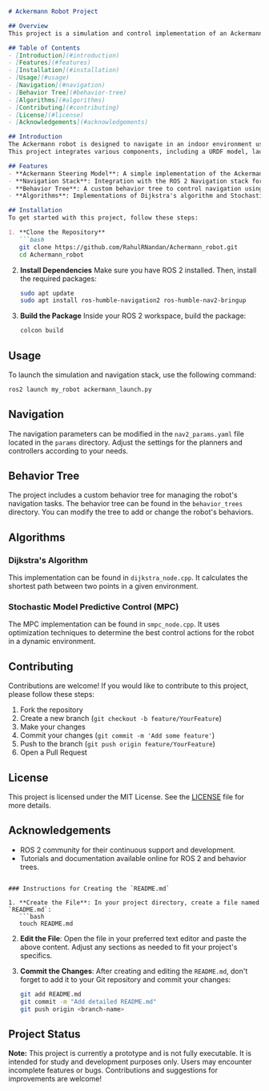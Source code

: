 
```markdown
# Ackermann Robot Project

## Overview
This project is a simulation and control implementation of an Ackermann steering robot using ROS 2. The project aims to demonstrate navigation capabilities and implement algorithms like Dijkstra's and Stochastic Model Predictive Control (MPC).

## Table of Contents
- [Introduction](#introduction)
- [Features](#features)
- [Installation](#installation)
- [Usage](#usage)
- [Navigation](#navigation)
- [Behavior Tree](#behavior-tree)
- [Algorithms](#algorithms)
- [Contributing](#contributing)
- [License](#license)
- [Acknowledgements](#acknowledgements)

## Introduction
The Ackermann robot is designed to navigate in an indoor environment using LIDAR and other sensors.
This project integrates various components, including a URDF model, launch files, and navigation parameters.

## Features
- **Ackermann Steering Model**: A simple implementation of the Ackermann steering geometry.
- **Navigation Stack**: Integration with the ROS 2 Navigation stack for path planning and obstacle avoidance.
- **Behavior Tree**: A custom behavior tree to control navigation using the Navigate to Pose action server.
- **Algorithms**: Implementations of Dijkstra's algorithm and Stochastic Model Predictive Control for optimal path planning.

## Installation
To get started with this project, follow these steps:

1. **Clone the Repository**
   ```bash
   git clone https://github.com/RahulRNandan/Achermann_robot.git
   cd Achermann_robot
   ```

2. **Install Dependencies**
   Make sure you have ROS 2 installed. Then, install the required packages:
   ```bash
   sudo apt update
   sudo apt install ros-humble-navigation2 ros-humble-nav2-bringup
   ```

3. **Build the Package**
   Inside your ROS 2 workspace, build the package:
   ```bash
   colcon build
   ```

## Usage
To launch the simulation and navigation stack, use the following command:
```bash
ros2 launch my_robot ackermann_launch.py
```

## Navigation
The navigation parameters can be modified in the `nav2_params.yaml` file located in the `params` directory. Adjust the settings for the planners and controllers according to your needs.

## Behavior Tree
The project includes a custom behavior tree for managing the robot's navigation tasks. The behavior tree can be found in the `behavior_trees` directory. You can modify the tree to add or change the robot's behaviors.

## Algorithms
### Dijkstra's Algorithm
This implementation can be found in `dijkstra_node.cpp`. It calculates the shortest path between two points in a given environment.

### Stochastic Model Predictive Control (MPC)
The MPC implementation can be found in `smpc_node.cpp`. It uses optimization techniques to determine the best control actions for the robot in a dynamic environment.

## Contributing
Contributions are welcome! If you would like to contribute to this project, please follow these steps:

1. Fork the repository
2. Create a new branch (`git checkout -b feature/YourFeature`)
3. Make your changes
4. Commit your changes (`git commit -m 'Add some feature'`)
5. Push to the branch (`git push origin feature/YourFeature`)
6. Open a Pull Request

## License
This project is licensed under the MIT License. See the [LICENSE](LICENSE) file for more details.

## Acknowledgements
- ROS 2 community for their continuous support and development.
- Tutorials and documentation available online for ROS 2 and behavior trees.

```

### Instructions for Creating the `README.md`

1. **Create the File**: In your project directory, create a file named `README.md`:
   ```bash
   touch README.md
   ```

2. **Edit the File**: Open the file in your preferred text editor and paste the above content. Adjust any sections as needed to fit your project's specifics.

3. **Commit the Changes**: After creating and editing the `README.md`, don't forget to add it to your Git repository and commit your changes:
   ```bash
   git add README.md
   git commit -m "Add detailed README.md"
   git push origin <branch-name>
   ```

## Project Status
**Note:** This project is currently a prototype and is not fully executable. It is intended for study and development purposes only. Users may encounter incomplete features or bugs. Contributions and suggestions for improvements are welcome!

